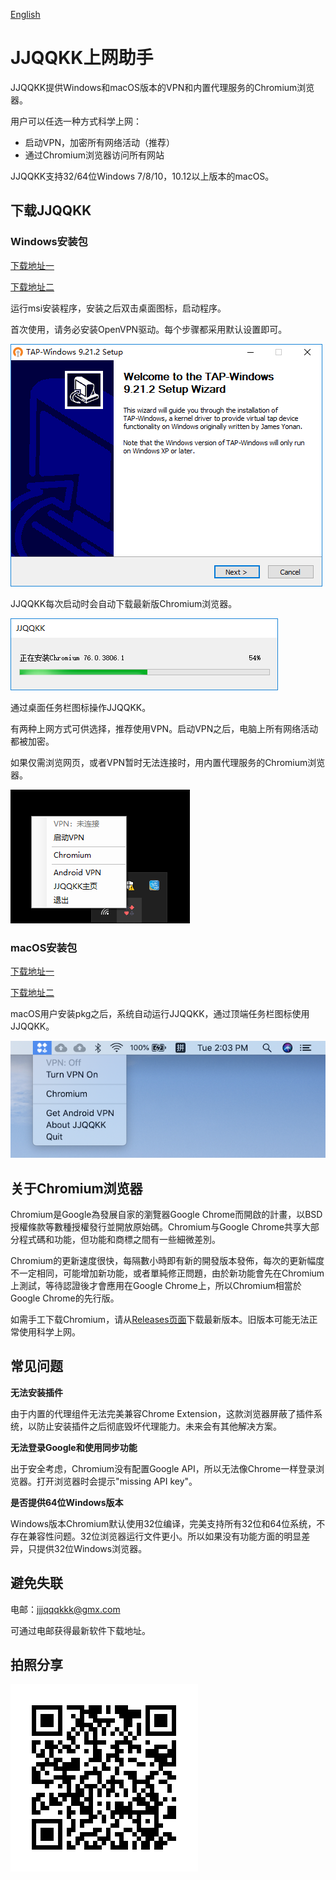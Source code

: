 [English](README_en.md)

# JJQQKK上网助手

JJQQKK提供Windows和macOS版本的VPN和内置代理服务的Chromium浏览器。

用户可以任选一种方式科学上网：

* 启动VPN，加密所有网络活动（推荐）
* 通过Chromium浏览器访问所有网站

JJQQKK支持32/64位Windows 7/8/10，10.12以上版本的macOS。


## 下载JJQQKK

### Windows安装包

[下载地址一](http://206.189.78.230/JJQQKK-2.1.0.msi)

[下载地址二](https://github.com/jjqqkk/chromium/releases/download/76.0.3809.12/JJQQKK-2.1.0.msi)

运行msi安装程序，安装之后双击桌面图标，启动程序。

首次使用，请务必安装OpenVPN驱动。每个步骤都采用默认设置即可。

![](images/windows-install-driver.png)

JJQQKK每次启动时会自动下载最新版Chromium浏览器。

![](images/windows-getting-chrome.png)

通过桌面任务栏图标操作JJQQKK。

有两种上网方式可供选择，推荐使用VPN。启动VPN之后，电脑上所有网络活动都被加密。

如果仅需浏览网页，或者VPN暂时无法连接时，用内置代理服务的Chromium浏览器。

![](images/windows-tray.png)


### macOS安装包

[下载地址一](http://206.189.78.230/JJQQKK-2.1.0.pkg)

[下载地址二](https://github.com/jjqqkk/chromium/releases/download/76.0.3809.12/JJQQKK-2.1.0.pkg)


macOS用户安装pkg之后，系统自动运行JJQQKK，通过顶端任务栏图标使用JJQQKK。

![](images/mac-icon.png)


## 关于Chromium浏览器

Chromium是Google為發展自家的瀏覽器Google Chrome而開啟的計畫，以BSD授權條款等數種授權發行並開放原始碼。Chromium与Google Chrome共享大部分程式碼和功能，但功能和商標之間有一些細微差別。

Chromium的更新速度很快，每隔數小時即有新的開發版本發佈，每次的更新幅度不一定相同，可能增加新功能，或者單純修正問題，由於新功能會先在Chromium上測試，等待認證後才會應用在Google Chrome上，所以Chromium相當於Google Chrome的先行版。

如需手工下载Chromium，请从[Releases页面](https://github.com/jjqqkk/chromium/releases)下载最新版本。旧版本可能无法正常使用科学上网。


## 常见问题

**无法安装插件**

由于内置的代理组件无法完美兼容Chrome Extension，这款浏览器屏蔽了插件系统，以防止安装插件之后彻底毁坏代理能力。未来会有其他解决方案。

**无法登录Google和使用同步功能**

出于安全考虑，Chromium没有配置Google API，所以无法像Chrome一样登录浏览器。打开浏览器时会提示"missing API key"。

**是否提供64位Windows版本**

Windows版本Chromium默认使用32位编译，完美支持所有32位和64位系统，不存在兼容性问题。32位浏览器运行文件更小。所以如果没有功能方面的明显差异，只提供32位Windows浏览器。


## 避免失联

电邮：jjjqqqkkk@gmx.com

可通过电邮获得最新软件下载地址。


## 拍照分享

![](images/readme.png)

